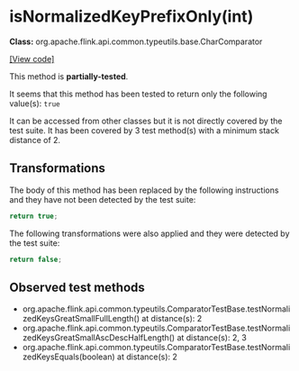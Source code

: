 # isNormalizedKeyPrefixOnly(int)

**Class:** org.apache.flink.api.common.typeutils.base.CharComparator

[[View code]](https://github.com/apache/flink/blob/740f711c4ec9c4b7cdefd01c9f64857c345a68a1/flink-core/src/main/java//org/apache/flink/api/common/typeutils/base/CharComparator.java#L57)

This method is **partially-tested**.

It seems that this method has been tested to return only the following value(s): `true`


It can be accessed from other classes but it is not directly covered by the test suite. 
It has been covered by 3 test method(s) with a minimum stack distance of 2.

## Transformations


The body of this method has been replaced by the following instructions and they have not been detected by the test suite:

```Java
return true;
```

The following transformations were also applied and they were detected by the test suite:

```Java
return false;
```





## Observed test methods

* org.apache.flink.api.common.typeutils.ComparatorTestBase.testNormalizedKeysGreatSmallFullLength() at distance(s): 2
* org.apache.flink.api.common.typeutils.ComparatorTestBase.testNormalizedKeysGreatSmallAscDescHalfLength() at distance(s): 2, 3
* org.apache.flink.api.common.typeutils.ComparatorTestBase.testNormalizedKeysEquals(boolean) at distance(s): 2

